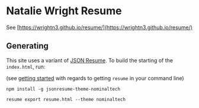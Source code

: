 # Natalie Wright Resume

See [https://wrightn3.github.io/resume/](https://wrightn3.github.io/resume/)

## Generating

This site uses a variant of [JSON Resume](https://jsonresume.org/). To build the
starting of the `index.html`, run:

(see [getting started](https://jsonresume.org/getting-started/) with regards to
getting `resume` in your command line)

```
npm install -g jsonresume-theme-nominaltech
```

```
resume export resume.html --theme nominaltech
```
